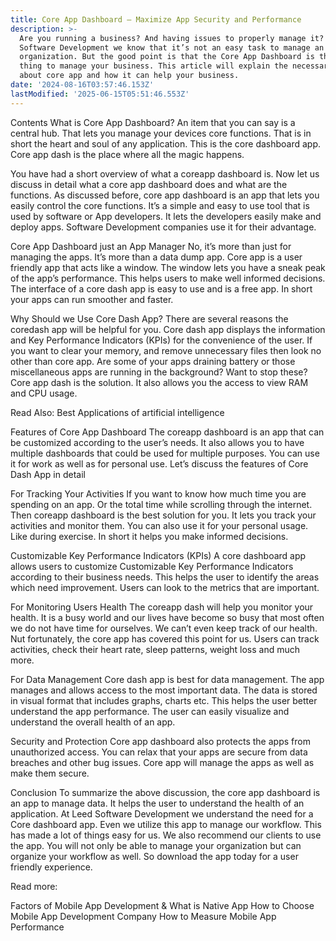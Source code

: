```yaml
---
title: Core App Dashboard – Maximize App Security and Performance
description: >-
  Are you running a business? And having issues to properly manage it? At Leed
  Software Development we know that it’s not an easy task to manage an
  organization. But the good point is that the Core App Dashboard is the best
  thing to manage your business. This article will explain the necessary details
  about core app and how it can help your business.
date: '2024-08-16T03:57:46.153Z'
lastModified: '2025-06-15T05:51:46.553Z'
---
```

Contents
What is Core App Dashboard?
An item that you can say is a central hub. That lets you manage your devices core functions. That is in short the heart and soul of any application. This is the core dashboard app. Core app dash is the place where all the magic happens.

You have had a short overview of what a coreapp dashboard is. Now let us discuss in detail what a core app dashboard does and what are the functions. As discussed before, core app dashboard is an app that lets you easily control the core functions. It’s a simple and easy to use tool that is used by software or App developers. It lets the developers easily make and deploy apps. Software Development companies use it for their advantage.

Core App Dashboard just an App Manager
No, it’s more than just for managing the apps. It’s more than a data dump app. Core app is a user friendly app that acts like a window. The window lets you have a sneak peak of the app’s performance. This helps users to make well informed decisions. The interface of a core dash app is easy to use and is a free app. In short your apps can run smoother and faster.

Why Should we Use Core Dash App?
There are several reasons the coredash app will be helpful for you. Core dash app displays the information and Key Performance Indicators (KPIs) for the convenience of the user. If you want to clear your memory, and remove unnecessary files then look no other than core app. Are some of your apps draining battery or those miscellaneous apps are running in the background? Want to stop these? Core app dash is the solution. It also allows you the access to view RAM and CPU usage.     

Read Also: Best Applications of artificial intelligence

Features of Core App Dashboard
The coreapp dashboard is an app that can be customized according to the user’s needs. It also allows you to have multiple dashboards that could be used for multiple purposes. You can use it for work as well as for personal use. Let’s discuss the features of Core Dash App in detail

For Tracking Your Activities
If you want to know how much time you are spending on an app. Or the total time while scrolling through the internet. Then coreapp dashboard is the best solution for you. It lets you track your activities and monitor them. You can also use it for your personal usage. Like during exercise. In short it helps you make informed decisions.

Customizable Key Performance Indicators (KPIs)
A core dashboard app allows users to customize Customizable Key Performance Indicators according to their business needs. This helps the user to identify the areas which need improvement. Users can look to the metrics that are important.

For Monitoring Users Health 
The coreapp dash will help you monitor your health. It is a busy world and our lives have become so busy that most often we do not have time for ourselves. We can’t even keep track of our health. Nut fortunately, the core app has covered this point for us. Users can track activities, check their heart rate, sleep patterns, weight loss and much more. 

For Data Management 
Core dash app is best for data management. The app manages and allows access to the most important data. The data is stored in visual format that includes graphs, charts etc. This helps the user better understand the app performance. The user can easily visualize and understand the overall health of an app.

Security and Protection
Core app dashboard also protects the apps from unauthorized access. You can relax that your apps are secure from data breaches and other bug issues. Core app will manage the apps as well as make them secure.

Conclusion 
To summarize the above discussion, the core app dashboard is an app to manage data. It helps the user to understand the health of an application. At Leed Software Development we understand the need for a Core dashboard app. Even we utilize this app to manage our workflow. This has made a lot of things easy for us. We also recommend our clients to use the app. You will not only be able to manage your organization but can organize your workflow as well. So download the app today for a user friendly experience.

Read more:

Factors of Mobile App Development & What is Native App
How to Choose Mobile App Development Company
How to Measure Mobile App Performance
